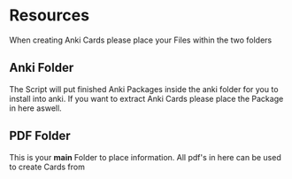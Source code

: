 # Resources

When creating Anki Cards please place your Files within the two folders

## Anki Folder

The Script will put finished Anki Packages inside the anki folder for you to install into anki. If you want to extract Anki Cards please place the Package in here aswell.

## PDF Folder

This is your **main** Folder to place information. All pdf's in here can be used to create Cards from